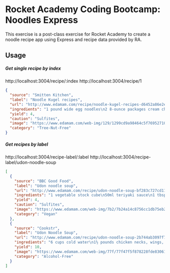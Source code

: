 # Rocket Academy Coding Bootcamp: Noodles Express

This exercise is a post-class exercise for Rocket Academy to create a noodle recipe app using Express and recipe data provided by RA.

## Usage

##### Get single recipe by index

http://localhost:3004/recipe/:index
http://localhost:3004/recipe/1

```json
{
  "source": "Smitten Kitchen",
  "label": "Noodle Kugel recipes",
  "url": "http://www.edamam.com/recipe/noodle-kugel-recipes-d6452a86e2edb13bbeb305904fd2a7f1/noodle",
  "ingredients": "1 pound wide egg noodles\n2 8-ounce packages cream cheese, softened\n1 pound (16 ounces) creamed cottage cheese, full fat\n1 1/2 cups sugar\n1 stick salted butter, melted, plus more for greasing the baking dish\n8 eggs\n2 teaspoons vanilla\n1 teaspoon cinnamon\n1 cup dried cherries",
  "yield": 4,
  "caution": "Sulfites",
  "image": "https://www.edamam.com/web-img/129/1299cd9a98464c5f76952710aa71aaba",
  "category": "Tree-Nut-Free"
}
```

##### Get recipes by label

http://localhost:3004/recipe-label/:label
http://localhost:3004/recipe-label/udon-noodle-soup

```json
[
  {
    "source": "BBC Good Food",
    "label": "Udon noodle soup",
    "url": "http://www.edamam.com/recipe/udon-noodle-soup-bf283c727cd11fb8ce42b98f09dabbac/noodle",
    "ingredients": "1 vegetable stock cube\n50ml teriyaki sauce\n1 tbsp vegetable oil\n140g chestnut mushroom, sliced\n½ bunch spring onions, thinly sliced\n140g udon noodle\n200g bag spinach",
    "yield": 4,
    "caution": "Sulfites",
    "image": "https://www.edamam.com/web-img/7b2/7b24a14c8756cc1db75eb216fb593e6d.jpg",
    "category": "Vegan"
  },
  {
    "source": "Cookstr",
    "label": "Udon Noodle Soup",
    "url": "http://www.edamam.com/recipe/udon-noodle-soup-2b744ab3097f774c9c03436f4c1c4ab2/noodle",
    "ingredients": "6 cups cold water\n1½ pounds chicken necks, wings, and backs\n6 slices fresh ginger\n2 leeks, washed, including 2 inches of the green\n1½ teaspoons salt\n½ teaspoon freshly ground black pepper\n2 egg whites, beaten\n4 ounces udon noodles\n1 bunch radishes, thinly sliced\n1 bunch scallions, thinly sliced on the diagonal, including 2 inches of the green\n4 ounces Chinese cabbage, thinly sliced",
    "yield": 10,
    "image": "https://www.edamam.com/web-img/77f/77f47f5f878228fde83061784d302bae.jpg",
    "category": "Alcohol-Free"
  }
]
```

